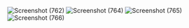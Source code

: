 ![Screenshot (762)](https://github.com/intananggia/Tugas7_203_Anggia-Intan-Widyaningrum/assets/164023799/ea516357-b37a-474f-9216-68580c3aa64c)
![Screenshot (764)](https://github.com/intananggia/Tugas7_203_Anggia-Intan-Widyaningrum/assets/164023799/5afda8d0-e1c5-468d-b173-1ac53d29dac8)
![Screenshot (765)](https://github.com/intananggia/Tugas7_203_Anggia-Intan-Widyaningrum/assets/164023799/07e5d33a-1e96-4461-a527-2bf1a850e3b3)
![Screenshot (766)](https://github.com/intananggia/Tugas7_203_Anggia-Intan-Widyaningrum/assets/164023799/eef81340-e62c-4248-aa2c-8a4c6ae09d01)

